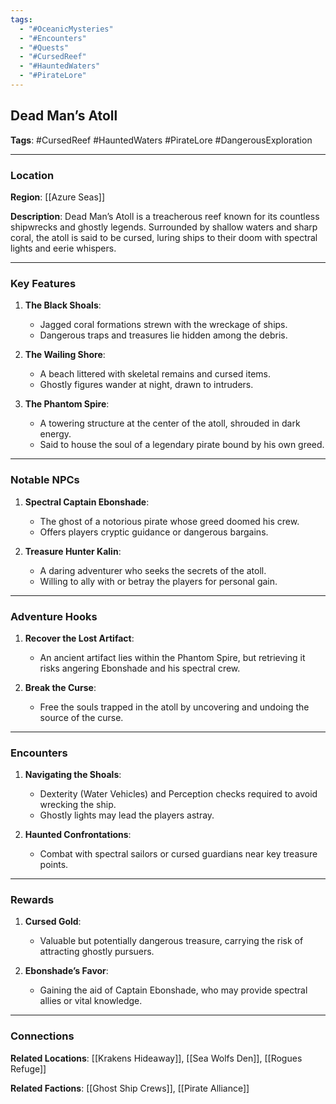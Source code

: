 ```yaml
---
tags:
  - "#OceanicMysteries"
  - "#Encounters"
  - "#Quests"
  - "#CursedReef"
  - "#HauntedWaters"
  - "#PirateLore"
---
```

## Dead Man’s Atoll

**Tags**: #CursedReef #HauntedWaters #PirateLore #DangerousExploration

---

### Location

**Region**: [[Azure Seas]]

**Description**: Dead Man’s Atoll is a treacherous reef known for its countless shipwrecks and ghostly legends. Surrounded by shallow waters and sharp coral, the atoll is said to be cursed, luring ships to their doom with spectral lights and eerie whispers.

---

### Key Features

1. **The Black Shoals**:
    
    - Jagged coral formations strewn with the wreckage of ships.
    - Dangerous traps and treasures lie hidden among the debris.
2. **The Wailing Shore**:
    
    - A beach littered with skeletal remains and cursed items.
    - Ghostly figures wander at night, drawn to intruders.
3. **The Phantom Spire**:
    
    - A towering structure at the center of the atoll, shrouded in dark energy.
    - Said to house the soul of a legendary pirate bound by his own greed.

---

### Notable NPCs

1. **Spectral Captain Ebonshade**:
    
    - The ghost of a notorious pirate whose greed doomed his crew.
    - Offers players cryptic guidance or dangerous bargains.
2. **Treasure Hunter Kalin**:
    
    - A daring adventurer who seeks the secrets of the atoll.
    - Willing to ally with or betray the players for personal gain.

---

### Adventure Hooks

1. **Recover the Lost Artifact**:
    
    - An ancient artifact lies within the Phantom Spire, but retrieving it risks angering Ebonshade and his spectral crew.
2. **Break the Curse**:
    
    - Free the souls trapped in the atoll by uncovering and undoing the source of the curse.

---

### Encounters

1. **Navigating the Shoals**:
    
    - Dexterity (Water Vehicles) and Perception checks required to avoid wrecking the ship.
    - Ghostly lights may lead the players astray.
2. **Haunted Confrontations**:
    
    - Combat with spectral sailors or cursed guardians near key treasure points.

---

### Rewards

1. **Cursed Gold**:
    
    - Valuable but potentially dangerous treasure, carrying the risk of attracting ghostly pursuers.
2. **Ebonshade’s Favor**:
    
    - Gaining the aid of Captain Ebonshade, who may provide spectral allies or vital knowledge.

---

### Connections

**Related Locations**: [[Krakens Hideaway]], [[Sea Wolfs Den]], [[Rogues Refuge]]

**Related Factions**: [[Ghost Ship Crews]], [[Pirate Alliance]]